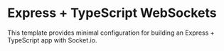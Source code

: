 # Express + TypeScript WebSockets

This template provides minimal configuration for building an Express + TypeScript app with Socket.io.
